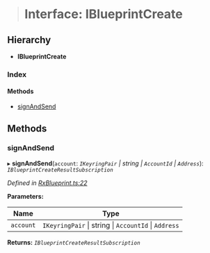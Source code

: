 > # Interface: IBlueprintCreate

## Hierarchy

* **IBlueprintCreate**

### Index

#### Methods

* [signAndSend](_rxblueprint_.iblueprintcreate.md#signandsend)

## Methods

###  signAndSend

▸ **signAndSend**(`account`: *`IKeyringPair` | string | `AccountId` | `Address`*): *`IBlueprintCreateResultSubscription`*

*Defined in [RxBlueprint.ts:22](https://github.com/polkadot-js/api/blob/c47ed58/packages/api-contract/src/RxBlueprint.ts#L22)*

**Parameters:**

Name | Type |
------ | ------ |
`account` | `IKeyringPair` \| string \| `AccountId` \| `Address` |

**Returns:** *`IBlueprintCreateResultSubscription`*